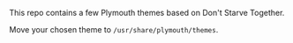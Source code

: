 This repo contains a few Plymouth themes based on Don't Starve Together. 

Move your chosen theme to `/usr/share/plymouth/themes`.

